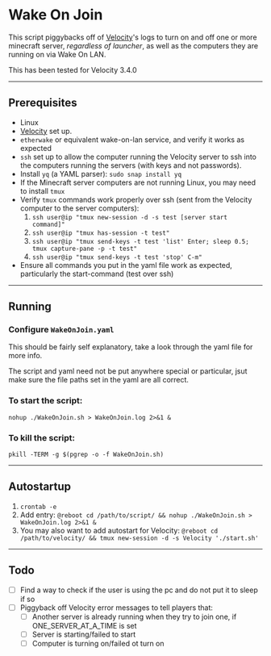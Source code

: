 # Wake On Join

This script piggybacks off of [Velocity](https://papermc.io/software/velocity)'s logs to turn on and off one or more minecraft server, *regardless of launcher*, as well as the computers they are running on via Wake On LAN.

This has been tested for Velocity 3.4.0

---

## Prerequisites

- Linux
- [Velocity](https://papermc.io/software/velocity) set up.
- `etherwake` or equivalent wake-on-lan service, and verify it works as expected
- `ssh` set up to allow the computer running the Velocity server to ssh into the computers running the servers (with keys and not passwords).
- Install `yq` (a YAML parser): `sudo snap install yq`
- If the Minecraft server computers are not running Linux, you may need to install `tmux`
- Verify `tmux` commands work properly over ssh (sent from the Velocity computer to the server computers):
	1) `ssh user@ip "tmux new-session -d -s test [server start command]"`
	2) `ssh user@ip "tmux has-session -t test"`
	3) `ssh user@ip "tmux send-keys -t test 'list' Enter; sleep 0.5; tmux capture-pane -p -t test"`
	4) `ssh user@ip "tmux send-keys -t test 'stop' C-m"`
- Ensure all commands you put in the yaml file work as expected, particularly the start-command (test over ssh)

---

## Running

### Configure `WakeOnJoin.yaml`

This should be fairly self explanatory, take a look through the yaml file for more info.

The script and yaml need not be put anywhere special or particular, jsut make sure the file paths set in the yaml are all correct.

### To start the script:

`nohup ./WakeOnJoin.sh > WakeOnJoin.log 2>&1 &`

### To kill the script:

`pkill -TERM -g $(pgrep -o -f WakeOnJoin.sh)`

---

## Autostartup

1) `crontab -e`
2) Add entry: `@reboot cd /path/to/script/ && nohup ./WakeOnJoin.sh > WakeOnJoin.log 2>&1 &`
3) You may also want to add autostart for Velocity: `@reboot cd /path/to/velocity/ && tmux new-session -d -s Velocity './start.sh'`

---

## Todo

- [ ] Find a way to check if the user is using the pc and do not put it to sleep if so
- [ ] Piggyback off Velocity error messages to tell players that:
	- [ ] Another server is already running when they try to join one, if ONE_SERVER_AT_A_TIME is set
	- [ ] Server is starting/failed to start
	- [ ] Computer is turning on/failed ot turn on
